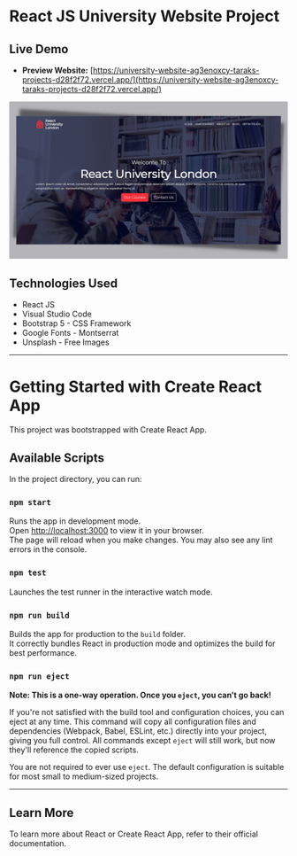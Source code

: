 
# React JS University Website Project

## Live Demo

- **Preview Website:** [https://university-website-ag3enoxcy-taraks-projects-d28f2f72.vercel.app/](https://university-website-ag3enoxcy-taraks-projects-d28f2f72.vercel.app/)

![React JS University Website](React%20JS%20University%20Website%20Img.jpg)

## Technologies Used

- React JS
- Visual Studio Code
- Bootstrap 5 - CSS Framework
- Google Fonts - Montserrat
- Unsplash - Free Images

---

# Getting Started with Create React App

This project was bootstrapped with Create React App.

## Available Scripts

In the project directory, you can run:

### `npm start`

Runs the app in development mode.  
Open [http://localhost:3000](http://localhost:3000) to view it in your browser.  
The page will reload when you make changes. You may also see any lint errors in the console.

### `npm test`

Launches the test runner in the interactive watch mode.

### `npm run build`

Builds the app for production to the `build` folder.  
It correctly bundles React in production mode and optimizes the build for best performance.

### `npm run eject`

**Note: This is a one-way operation. Once you `eject`, you can’t go back!**

If you're not satisfied with the build tool and configuration choices, you can eject at any time. This command will copy all configuration files and dependencies (Webpack, Babel, ESLint, etc.) directly into your project, giving you full control. All commands except `eject` will still work, but now they'll reference the copied scripts.

You are not required to ever use `eject`. The default configuration is suitable for most small to medium-sized projects.

---

## Learn More

To learn more about React or Create React App, refer to their official documentation.
